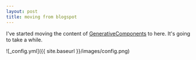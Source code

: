 ```yaml
---
layout: post
title: moving from blogspot
---
```


I've started moving the content of [GenerativeComponents](http://generativecomponents.blogspot.co.uk/) to here. It's going to take a while.

![_config.yml]({{ site.baseurl }}/images/config.png)
